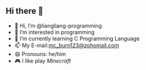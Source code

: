 ## Hi there 👋
- 👋 Hi, I’m @liangliang-programming
- 👀 I’m interested in programming
- 🌱 I’m currently learning C Programming Language
- 📫 My E-mail:mc_burn123@zohomail.com
- 😄 Pronouns: he/him
- 🎮 I like play *Minecraft*

<!--
**liangliang-programming/liangliang-programming** is a ✨ _special_ ✨ repository because its `README.md` (this file) appears on your GitHub profile.

Here are some ideas to get you started:

- 🔭 I’m currently working on ...
- 🌱 I’m currently learning ...
- 👯 I’m looking to collaborate on ...
- 🤔 I’m looking for help with ...
- 💬 Ask me about ...
- 📫 How to reach me: ...
- 😄 Pronouns: ...
- ⚡ Fun fact: ...
-->
